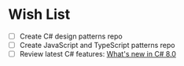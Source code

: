 # Wish List

- [ ] Create C# design patterns repo
- [ ] Create JavaScript and TypeScript patterns repo
- [ ] Review latest C# features: [What's new in C# 8.0](https://docs.microsoft.com/en-us/dotnet/csharp/whats-new/csharp-8)
